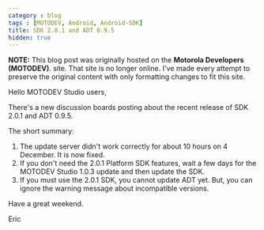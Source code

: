 ```yaml
---
category : blog
tags : [MOTODEV, Android, Android-SDK]
title: SDK 2.0.1 and ADT 0.9.5
hidden: true
---
```

**NOTE:** This blog post was originally hosted on the **Motorola Developers (MOTODEV)**. site. That site is no longer online. I've made every attempt to preserve the original content with only formatting changes to fit this site.

Hello MOTODEV Studio users,

There's a new discussion boards posting about the recent release of SDK
2.0.1 and ADT 0.9.5.

The short summary:

1.  The update server didn't work correctly for about 10 hours on 4
    December. It is now fixed.
2.  If you don't need the 2.0.1 Platform SDK features, wait a few days
    for the MOTODEV Studio 1.0.3 update and then update the SDK.
3.  If you must use the 2.0.1 SDK, you cannot update ADT yet. But, you
    can ignore the warning message about incompatible versions.

Have a great weekend.

Eric
